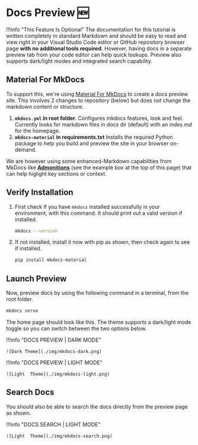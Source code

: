 # Docs Preview 🆕

!!!info "This Feature Is Optional"
    The documentation for this tutorial is written completely in standard Markdown and should be easy to read and view right in your Visual Studio Code editor or GitHub repository browser page **with no additional tools required.** However, having docs in a separate preview tab from your code editor can help quick lookups. Preview also supports dark/light modes and integrated search capability.

## Material For MkDocs 

 To support this, we're using [Material For MkDocs](https://squidfunk.github.io/mkdocs-material/) to create a docs preview site. This involves 2 changes to repository (below) but does not change the markdown content or structure.
    
1. **`mkdocs.yml` in root folder.** Configures mkdocs features, look and feel. Currently looks for markdown files in _docs_ dir (default) with an _index.md_ for the homepage.
1. **`mkdocs-material` in requirements.txt** Installs the required Python package to help you build and preview the site in your browser on-demand.

We are however using some enhanced-Markdown capabilities from MkDocs like [**Admonitions**](https://squidfunk.github.io/mkdocs-material/reference/admonitions/?h=adm) (see the example box at the top of this page) that can help higlight key sections or context.

## Verify Installation

1. First check if you have `mkdocs` installed successfully in your environment, with this command. It should print out a valid version if installed.

    ```bash 
    mkdocs --version
    ```

1. If not installed, install it now with pip as shown, then check again to see if installed.

    ```bash 
    pip install mkdocs-material
    ```

## Launch Preview

Now, preview docs by using the following command in a terminal, from the root folder.

```bash 
mkdocs serve
```

The home page should look like this. The theme supports a dark/light mode toggle so you can switch between the two options below.

!!!info "DOCS PREVIEW | DARK MODE"

    ![Dark Theme](./img/mkdocs-dark.png)

!!!info "DOCS PREVIEW | LIGHT  MODE"

    ![Light  Theme](./img/mkdocs-light.png)

## Search Docs

You should also be able to search the docs directly from the preview page as shown.

!!!info "DOCS SEARCH | LIGHT  MODE"

    ![Light  Theme](./img/mkdocs-search.png)
